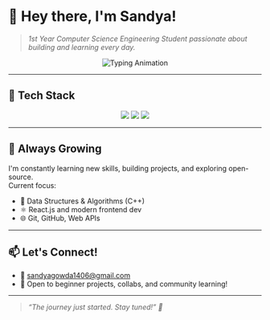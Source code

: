 # 👋 Hey there, I'm Sandya!

> *1st Year Computer Science Engineering Student passionate about building and learning every day.*

<p align="center">
  <img src="https://readme-typing-svg.demolab.com?font=Fira+Code&duration=2000&pause=1000&color=00F7FF&center=true&vCenter=true&width=435&lines=Learning+New+Skills+Every+Day!;Exploring+Web+Dev+and+DSA;Frontend+Developer+in+the+Making..." alt="Typing Animation" />
</p>

---

## 🚀 Tech Stack
<p align="center">
  <img src="https://img.shields.io/badge/C++-00599C?style=for-the-badge&logo=c%2B%2B&logoColor=white"/>
  <img src="https://img.shields.io/badge/HTML5-e34c26?style=for-the-badge&logo=html5&logoColor=white"/>
  <img src="https://img.shields.io/badge/CSS3-1572b6?style=for-the-badge&logo=css3&logoColor=white"/>
   
</p>

---

## 🌱 Always Growing

I'm constantly learning new skills, building projects, and exploring open-source.  
Current focus:
- 🧠 Data Structures & Algorithms (C++)
- ⚛️ React.js and modern frontend dev
- 🌐 Git, GitHub, Web APIs

---
 

## 📫 Let's Connect!
- 📧 sandyagowda1406@gmail.com
- 💬 Open to beginner projects, collabs, and community learning!

---

> *“The journey just started. Stay tuned!” 🚀*
